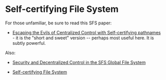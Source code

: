 # Self-certifying File System

For those unfamiliar, be sure to read this SFS paper:

- [Escaping the Evils of Centralized Control with Self-certifying pathnames](https://ipfs.io/ipfs/QmVVb54cSWJoR4X5oP4WpJkCKpbZThzaugphaxk4KXXaNR/mazieres-escape.pdf) - it is the "short and sweet" version -- perhaps most useful here. It is subtly powerful.

Also:

- [Security and Decentralized Control in the SFS Global File System](https://ipfs.io/ipfs/QmXMD3q5p46eXN5YBSCjTVrAAFMWBJ55cKfVaac5JCTitV/mazieres-sadc-sfs.pdf)

- [Self-certifying File System](http://www.scs.stanford.edu/~dm/home/papers/mazieres:thesis.ps.gz)

